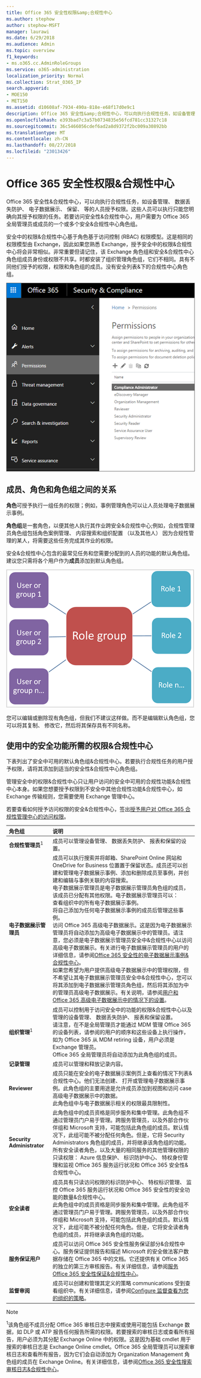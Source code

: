 ```yaml
---
title: Office 365 安全性权限&amp;合规性中心
ms.author: stephow
author: stephow-MSFT
manager: laurawi
ms.date: 6/29/2018
ms.audience: Admin
ms.topic: overview
f1_keywords:
- ms.o365.cc.AdminRoleGroups
ms.service: o365-administration
localization_priority: Normal
ms.collection: Strat_O365_IP
search.appverid:
- MOE150
- MET150
ms.assetid: d10608af-7934-490a-818e-e68f17d0e9c1
description: Office 365 安全性&amp;合规性中心，可以向执行合规性任务，如设备管理、 数据丢失防护、 电子数据展示、 保留、 等的人员授予权限。这些人员可以执行只能您明确向其授予权限的任务。若要访问安全性&amp;合规性中心，用户需要为 Office 365 全局管理员或成员的一个或多个安全&amp;合规性中心角色组。
ms.openlocfilehash: e393bad7c3a57b0734835e56fcd781cc31327c18
ms.sourcegitcommit: 36c5466056cdef6ad2a8d9372f2bc009a30892bb
ms.translationtype: MT
ms.contentlocale: zh-CN
ms.lasthandoff: 08/27/2018
ms.locfileid: "23013426"
---
```

# <a name="permissions-in-the-office-365-security-amp-compliance-center"></a>Office 365 安全性权限&amp;合规性中心

Office 365 安全性&amp;合规性中心，可以向执行合规性任务，如设备管理、 数据丢失防护、 电子数据展示、 保留、 等的人员授予权限。这些人员可以执行只能您明确向其授予权限的任务。若要访问安全性&amp;合规性中心，用户需要为 Office 365 全局管理员或成员的一个或多个安全&amp;合规性中心角色组。
  
安全中的权限&amp;合规性中心基于角色基于访问控制 (RBAC) 权限模型。这是相同的权限模型由 Exchange，因此如果您熟悉 Exchange，授予安全中的权限&amp;合规性中心将会非常相似。非常重要但请记住，该 Exchange 角色组和安全&amp;合规性中心角色组成员身份或权限不共享。时都安装了组织管理角色组，它们不相同。具有不同他们授予的权限，权限和角色组的成员。没有安全列表&amp;下的合规性中心角色组。
  
![Office 365 安全权限页面&amp;合规性中心](media/992c20ca-e82e-497c-9c8d-6fab212deb80.png)
  
## <a name="relationship-of-members-roles-and-role-groups"></a>成员、角色和角色组之间的关系

**角色**可授予执行一组任务的权限；例如，事例管理角色可以让人员处理电子数据展示事例。 
  
**角色组**是一套角色，以便其他人执行其作业跨安全&amp;合规性中心;例如，合规性管理员角色组包括角色案例管理、 内容搜索和组织配置 （以及其他人） 因为合规性管理的某人，将需要这些任务完成其作业的权限。 
  
安全&amp;合规性中心包含的最常见任务和您需要分配到的人员的功能的默认角色组。建议您只需将各个用户作为**成员**添加到默认角色组。 
  
![显示角色组与角色和成员之间关系的图表](media/2a16d200-968c-4755-98ec-f1862d58cb8b.png)
  
您可以编辑或删除现有角色组，但我们不建议这样做。而不是编辑默认角色组，您可以将其复制、 修改它，然后将其保存具有不同名称。
  
## <a name="permissions-needed-to-use-features-in-the-security-amp-compliance-center"></a>使用中的安全功能所需的权限&amp;合规性中心

下表列出了安全中可用的默认角色组&amp;合规性中心。若要执行合规性任务的用户授予权限，请将其添加到适当的安全性&amp;合规性中心角色组。
  
管理安全中的权限&amp;合规性中心只让用户访问的安全中可用的合规性功能&amp;合规性中心本身。如果您想要授予权限到不安全中其他合规性功能&amp;合规性中心，如 Exchange 传输规则，您需要使用 Exchange 管理中心。
  
若要查看如何授予访问权限的安全&amp;合规性中心，签出[授予用户对 Office 365 合规性管理中心的访问权限](grant-access-to-the-security-and-compliance-center.md)。
  
|**角色组**|**说明**|
|:-----|:-----|
|**合规性管理员**<sup>1</sup> <br/> |成员可以管理设备管理、 数据丢失防护、 报表和保留的设置。  <br/> |
|**电子数据展示管理员** <br/> | 成员可以执行搜索并将邮箱、SharePoint Online 网站和 OneDrive for Business 位置置于保留状态。成员还可以创建和管理电子数据展示事例、添加和删除成员至事例，并创建和编辑与事例关联的内容搜索。<br/>  电子数据展示管理员是电子数据展示管理员角色组的成员，该成员已分配有其他权限。电子数据展示管理员可以：<br/>  查看组织中的所有电子数据展示事例。  <br/>  将自己添加为任何电子数据展示事例的成员后管理这些事例。  <br/>  访问 Office 365 高级电子数据展示。这是因为电子数据展示管理员将自动添加为高级电子数据展示中的管理员。请注意，您必须是电子数据展示管理员安全中&amp;合规性中心以访问高级电子数据展示。有关进行电子数据展示管理员的用户的详细信息，请参阅[Office 365 安全性的电子数据展示事例&amp;合规性中心](https://go.microsoft.com/fwlink/p/?LinkId=780738)。<br/> 如果您希望为用户提供高级电子数据展示中的管理权限，但不希望让其电子数据展示管理员安全中&amp;合规性中心，您可以将其添加到电子数据展示管理员角色组，然后将其添加为中的管理员高级电子数据展示。有关说明，请参阅[用户和 Office 365 高级电子数据展示中的情况下的设置](https://go.microsoft.com/fwlink/p/?LinkId=780696)。           |
|**组织管理**<sup>1</sup> <br/> |成员可以控制用于访问安全中的功能的权限&amp;合规性中心以及管理的设备管理、 数据丢失防护、 报表和保留设置。  <br/> 请注意，在不是全局管理员才能通过 MDM 管理 Office 365 的设备列表，请参阅的用户的顺序和这些设备上执行操作，如为 Office 365 从 MDM retiring 设备，用户必须是 Exchange 管理员。  <br/> Office 365 全局管理员将自动添加为此角色组的成员。           |
|**记录管理** <br/> |成员可以管理和释放记录内容。  <br/> |
|**Reviewer** <br/> |成员只能在安全的电子数据展示案例页上查看的情况下列表&amp;合规性中心。他们无法创建、 打开或管理电子数据展示事例。此角色组的主要用途是允许成员添加到视图和访问 case 高级电子数据展示中的数据。  <br/> 此角色组中与电子数据展示相关的权限最具限制性。  <br/> |
|**Security Administrator** <br/> |此角色组中的成员资格是同步服务和集中管理。此角色组不通过管理员门户易于管理。跨服务管理员，以及外部合作伙伴组和 Microsoft 支持，可能包括此角色组的成员。默认情况下，此组可能不被分配任何角色。但是，它将 Security Administrators 角色组的成员，并将继承该角色组的功能。  <br/> 所有安全读者角色，以及大量的相同服务的其他管理权限的只读权限： Azure 信息保护、 标识防护中心、 特权身份管理和监视 Office 365 服务运行状况和 Office 365 安全性&amp;合规性中心。  <br/> |
|**安全读者** <br/> |成员具有只读访问权限的标识防护中心、 特权标识管理、 监控 Office 365 服务运行状况和 Office 365 安全性的安全功能的数量&amp;合规性中心。  <br/> 此角色组中的成员资格是同步服务和集中管理。此角色组不通过管理员门户易于管理。跨服务管理员，以及外部合作伙伴组和 Microsoft 支持，可能包括此角色组的成员。默认情况下，此组可能不被分配任何角色。但是，它将安全读者角色组的成员，并将继承该角色组的功能。  <br/> |
|**服务保证用户** <br/> |成员可以访问 Office 365 安全性服务保证部分&amp;合规性中心。服务保证提供报告和描述 Microsoft 的安全做法客户数据存储在 Office 365 中的文档。它还提供有关 Office 365 的独立的第三方审核报告。有关详细信息，请参阅[服务 Office 365 安全性保证&amp;合规性中心](http://go.microsoft.com/fwlink/p/?LinkID=717765)。<br/> |
|**监督审阅** <br/> |成员可以创建和管理其定义的策略 communications 受到查看组织中。有关详细信息，请参阅[Configure 监督查看为您的组织的策略](configure-supervision-policies.md)。<br/> |
   
> [!NOTE]
> <sup>1</sup>该角色组不成员分配 Office 365 审核日志中搜索或使用可能包括 Exchange 数据，如 DLP 或 ATP 报告任何报告所需的权限。若要搜索的审核日志或查看所有报告，用户必须为其分配 Exchange Online 中的权限。这是因为基础 cmdlet 用于搜索的审核日志是 Exchange Online cmdlet。Office 365 全局管理员可以搜索审核日志和查看所有报告，因为它们会自动添加为 Organization Management 角色组的成员在 Exchange Online。有关详细信息，请参阅[Office 365 安全性搜索审核日志&amp;合规性中心](https://go.microsoft.com/fwlink/p/?LinkID=708432)。 
  

